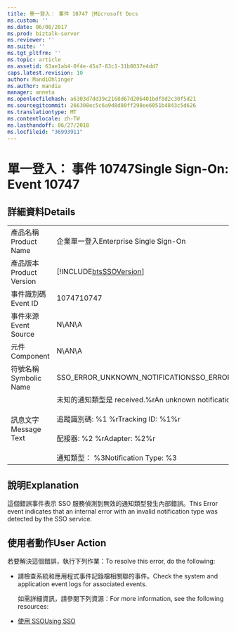 ```yaml
---
title: 單一登入： 事件 10747 |Microsoft Docs
ms.custom: ''
ms.date: 06/08/2017
ms.prod: biztalk-server
ms.reviewer: ''
ms.suite: ''
ms.tgt_pltfrm: ''
ms.topic: article
ms.assetid: 63ae1ab4-0f4e-45a7-83c1-31b8037e4dd7
caps.latest.revision: 10
author: MandiOhlinger
ms.author: mandia
manager: anneta
ms.openlocfilehash: a6303d7dd39c2168d67d206401bdf8d2c30f5d21
ms.sourcegitcommit: 266308ec5c6a9d8d80ff298ee6051b4843c5d626
ms.translationtype: MT
ms.contentlocale: zh-TW
ms.lasthandoff: 06/27/2018
ms.locfileid: "36993911"
---
```

# <a name="single-sign-on-event-10747"></a><span data-ttu-id="97b5d-102">單一登入： 事件 10747</span><span class="sxs-lookup"><span data-stu-id="97b5d-102">Single Sign-On: Event 10747</span></span>
## <a name="details"></a><span data-ttu-id="97b5d-103">詳細資料</span><span class="sxs-lookup"><span data-stu-id="97b5d-103">Details</span></span>  

|                 |                                                                                                                                        |
|-----------------|----------------------------------------------------------------------------------------------------------------------------------------|
|  <span data-ttu-id="97b5d-104">產品名稱</span><span class="sxs-lookup"><span data-stu-id="97b5d-104">Product Name</span></span>   |                                                       <span data-ttu-id="97b5d-105">企業單一登入</span><span class="sxs-lookup"><span data-stu-id="97b5d-105">Enterprise Single Sign-On</span></span>                                                        |
| <span data-ttu-id="97b5d-106">產品版本</span><span class="sxs-lookup"><span data-stu-id="97b5d-106">Product Version</span></span> |                                       [!INCLUDE[btsSSOVersion](../includes/btsssoversion-md.md)]                                       |
|    <span data-ttu-id="97b5d-107">事件識別碼</span><span class="sxs-lookup"><span data-stu-id="97b5d-107">Event ID</span></span>     |                                                                 <span data-ttu-id="97b5d-108">10747</span><span class="sxs-lookup"><span data-stu-id="97b5d-108">10747</span></span>                                                                  |
|  <span data-ttu-id="97b5d-109">事件來源</span><span class="sxs-lookup"><span data-stu-id="97b5d-109">Event Source</span></span>   |                                                                  <span data-ttu-id="97b5d-110">N\A</span><span class="sxs-lookup"><span data-stu-id="97b5d-110">N\A</span></span>                                                                   |
|    <span data-ttu-id="97b5d-111">元件</span><span class="sxs-lookup"><span data-stu-id="97b5d-111">Component</span></span>    |                                                                  <span data-ttu-id="97b5d-112">N\A</span><span class="sxs-lookup"><span data-stu-id="97b5d-112">N\A</span></span>                                                                   |
|  <span data-ttu-id="97b5d-113">符號名稱</span><span class="sxs-lookup"><span data-stu-id="97b5d-113">Symbolic Name</span></span>  |                                                     <span data-ttu-id="97b5d-114">SSO_ERROR_UNKNOWN_NOTIFICATION</span><span class="sxs-lookup"><span data-stu-id="97b5d-114">SSO_ERROR_UNKNOWN_NOTIFICATION</span></span>                                                     |
|  <span data-ttu-id="97b5d-115">訊息文字</span><span class="sxs-lookup"><span data-stu-id="97b5d-115">Message Text</span></span>   | <span data-ttu-id="97b5d-116">未知的通知類型是 received.%r</span><span class="sxs-lookup"><span data-stu-id="97b5d-116">An unknown notification type was received.%r</span></span><br /><br /> <span data-ttu-id="97b5d-117">追蹤識別碼: %1 %r</span><span class="sxs-lookup"><span data-stu-id="97b5d-117">Tracking ID: %1%r</span></span><br /><br /> <span data-ttu-id="97b5d-118">配接器: %2 %r</span><span class="sxs-lookup"><span data-stu-id="97b5d-118">Adapter: %2%r</span></span><br /><br /> <span data-ttu-id="97b5d-119">通知類型： %3</span><span class="sxs-lookup"><span data-stu-id="97b5d-119">Notification Type: %3</span></span> |

## <a name="explanation"></a><span data-ttu-id="97b5d-120">說明</span><span class="sxs-lookup"><span data-stu-id="97b5d-120">Explanation</span></span>  
 <span data-ttu-id="97b5d-121">這個錯誤事件表示 SSO 服務偵測到無效的通知類型發生內部錯誤。</span><span class="sxs-lookup"><span data-stu-id="97b5d-121">This Error event indicates that an internal error with an invalid notification type was detected by the SSO service.</span></span>  

## <a name="user-action"></a><span data-ttu-id="97b5d-122">使用者動作</span><span class="sxs-lookup"><span data-stu-id="97b5d-122">User Action</span></span>  
 <span data-ttu-id="97b5d-123">若要解決這個錯誤，執行下列作業：</span><span class="sxs-lookup"><span data-stu-id="97b5d-123">To resolve this error, do the following:</span></span>  

- <span data-ttu-id="97b5d-124">請檢查系統和應用程式事件記錄檔相關聯的事件。</span><span class="sxs-lookup"><span data-stu-id="97b5d-124">Check the system and application event logs for associated events.</span></span>  

  <span data-ttu-id="97b5d-125">如需詳細資訊，請參閱下列資源：</span><span class="sxs-lookup"><span data-stu-id="97b5d-125">For more information, see the following resources:</span></span>  

- [<span data-ttu-id="97b5d-126">使用 SSO</span><span class="sxs-lookup"><span data-stu-id="97b5d-126">Using SSO</span></span>](../core/using-sso.md)
